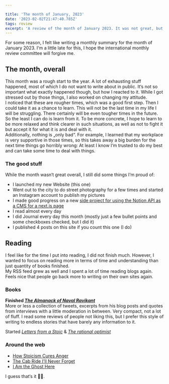 ```yaml
---

title: 'The month of January, 2023'
date: '2023-02-02T21:47:40.785Z'
tags: review
excerpt: 'A review of the month of January 2023. It was not great, but it was also not all bad.'
---
```


For some reason, I felt like writing a monthly summary for the month of January 2023. I‘m a little late for this, I hope the international monthly review committee will forgive me.

## The month, overall

This month was a rough start to the year. A lot of exhausting stuff happened, most of which I do not want to write about in public. It‘s not so important what exactly happened though, but how I reacted to it. While I got stressed out by those things, I also worked on changing my attitude.  
I noticed that these are rougher times, which was a good first step. Then I could take it as a chance to learn. This will not be the last time in my life I will be struggling. There certainly will be even tougher times in the future. So the least I can do is learn from it.
To be more concrete, I hope to learn to be more relaxed and think clearer in such situations, as well as not to fight it but accept it for what it is and deal with it.  
Additionally, nothing is „only bad“. For example, I learned that my workplace is very supportive in those times, so this takes away a big burden for the next time things go horribly wrong: At least I know I‘m trusted to do my best and can take some time to deal with things.

### The good stuff

While the month wasn‘t great overall, I still did some things I‘m proud of:

- I launched my new Website (this one)
- Went out to the city to do street photography for a few times and started an Instagram account to publish my pictures
- I made good progress on a new [side project for using the Notion API as a CMS for a next.js page](https://github.com/Plsr/next-notion-blog)
- I read almost every day
- I did Journal every day this month (mostly just a few bullet points and some checkboxes checked, but I did it)
- I published 4 posts on this site if you count this one (I do)

## Reading

I feel like for the time I put into reading, I did not finish much. However, I wanted to focus on reading more in terms of time and understanding than just quantity of books finished.  
My RSS feed grew as well and I spent a lot of time reading blogs again. Feels nice that people go back more to writing on their own sites again.

### Books

**Finished [_The Almanack of Naval Ravikant_](https://www.amazon.de/Almanack-Naval-Ravikant-Wealth-Happiness/dp/1544514212/ref=sr_1_1?crid=1VI602SGZGULD&keywords=the+almanack+of+naval+ravikant&qid=1675371424&sprefix=the+alamanack+of,aps,90&sr=8-1)**  
More or less a collection of tweets, excerpts from his blog posts and quotes from interviews with a little moderation in between. Very compact, not a lot of fluff. I read some reviews of people not liking this, but I prefer this style of writing to endless stories that have barely any information to it.

Started [_Letters from a Stoic_](https://www.amazon.de/Letters-Stoic-Epistulae-Morales-Lucilium/dp/0140442103/ref=sr_1_1?keywords=letter+from+a+stoic&qid=1675371795&sprefix=letter+fr,aps,99&sr=8-1) & [_The rational optimist_](https://www.amazon.de/Rational-Optimist-How-Prosperity-Evolves/dp/0007267126/ref=sr_1_1?keywords=the+rational+optimist&qid=1675371769&sprefix=the+ration,aps,108&sr=8-1)

### Around the web

- [How Stoicism Cures Anger](https://medium.com/stoicism-philosophy-as-a-way-of-life/how-stoicism-cures-anger-b4895616cf0c)
- [The Cab Ride I'll Never Forget](https://kentnerburn.com/the-cab-ride-ill-never-forget/)
- [I Am the Ghost Here](https://www.guernicamag.com/i-am-the-ghost-here/)

I guess that‘s it 🤷‍♂️.
